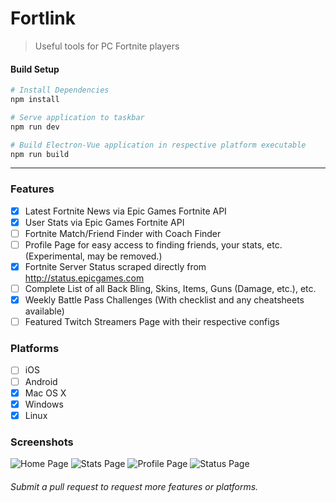 # Fortlink

> Useful tools for PC Fortnite players

#### Build Setup

``` bash
# Install Dependencies
npm install

# Serve application to taskbar
npm run dev

# Build Electron-Vue application in respective platform executable
npm run build


```

---

### Features
- [x] Latest Fortnite News via Epic Games Fortnite API
- [x] User Stats via Epic Games Fortnite API
- [ ] Fortnite Match/Friend Finder with Coach Finder
- [ ] Profile Page for easy access to finding friends, your stats, etc. (Experimental, may be removed.)
- [x] Fortnite Server Status scraped directly from http://status.epicgames.com
- [ ] Complete List of all Back Bling, Skins, Items, Guns (Damage, etc.), etc.
- [x] Weekly Battle Pass Challenges (With checklist and any cheatsheets available)
- [ ] Featured Twitch Streamers Page with their respective configs

### Platforms
- [ ] iOS
- [ ] Android
- [x] Mac OS X
- [x] Windows
- [x] Linux

### Screenshots
![Home Page](https://i.imgur.com/TaRjpw6.png)
![Stats Page](https://i.imgur.com/Tdpdqz6.png)
![Profile Page](https://i.imgur.com/7NMbIYb.png)
![Status Page](https://i.imgur.com/GYxnUsd.png)


###### Submit a pull request to request more features or platforms.

